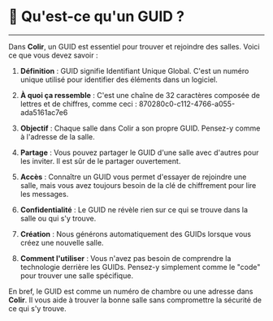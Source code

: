 # 🎫 Qu'est-ce qu'un GUID ?

---

Dans **Colir**, un GUID est essentiel pour trouver et rejoindre des salles. Voici ce que vous devez savoir :

1. **Définition** : GUID signifie Identifiant Unique Global. C'est un numéro unique utilisé pour identifier des éléments dans un logiciel.

2. **À quoi ça ressemble** : C'est une chaîne de 32 caractères composée de lettres et de chiffres, comme ceci : 870280c0-c112-4766-a055-ada5161ac7e6

3. **Objectif** : Chaque salle dans Colir a son propre GUID. Pensez-y comme à l'adresse de la salle.

4. **Partage** : Vous pouvez partager le GUID d'une salle avec d'autres pour les inviter. Il est sûr de le partager ouvertement.

5. **Accès** : Connaître un GUID vous permet d'essayer de rejoindre une salle, mais vous avez toujours besoin de la clé de chiffrement pour lire les messages.

6. **Confidentialité** : Le GUID ne révèle rien sur ce qui se trouve dans la salle ou qui s'y trouve.

7. **Création** : Nous générons automatiquement des GUIDs lorsque vous créez une nouvelle salle.

8. **Comment l'utiliser** : Vous n'avez pas besoin de comprendre la technologie derrière les GUIDs. Pensez-y simplement comme le "code" pour trouver une salle spécifique.

En bref, le GUID est comme un numéro de chambre ou une adresse dans **Colir**. Il vous aide à trouver la bonne salle sans compromettre la sécurité de ce qui s'y trouve.